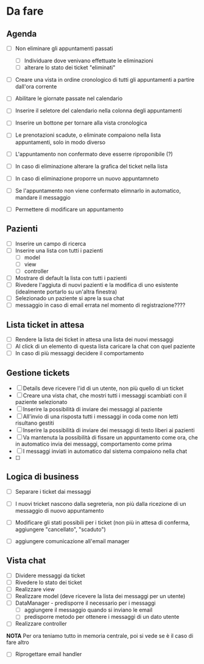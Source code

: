 # Da fare 

## Agenda

- [ ] Non eliminare gli appuntamenti passati
  - [ ] Individuare dove venivano effettuate le eliminazioni
  - [ ] alterare lo stato dei ticket "eliminati"
- [ ] Creare una vista in ordine cronologico di tutti gli appuntamenti a partire dall'ora corrente
- [ ] Abilitare le giornate passate nel calendario
- [ ] Inserire il seletore del calendario nella colonna degli appuntamenti
- [ ] Inserire un bottone per tornare alla vista cronologica
- [ ] Le prenotazioni scadute, o eliminate compaiono nella lista appuntamenti, solo in modo diverso
- [ ] L'appuntamento non confermato deve esserre riproponibile (?)
- [ ] In caso di eliminazione alterare la grafica del ticket nella lista
- [ ] In caso di eliminazione proporre un nuovo appuntamneto
- [ ] Se l'appuntamento non viene confermato elimnarlo in automatico, mandare il messaggio
- [ ] Permettere di modificare un appuntamento


## Pazienti

- [ ] Inserire un campo di ricerca
- [ ] Inserire una lista con tutti i pazienti
  - [ ] model
  - [ ] view
  - [ ] controller 
- [ ] Mostrare di default la lista con tutti i pazienti
- [ ] Rivedere l'aggiuta di nuovi pazienti e la modifica di uno esistente (idealmente portarlo su un'altra finestra)
- [ ] Selezionado un paziente si apre la sua chat
- [ ] messaggio in caso di email errata nel momento di registrazione????

## Lista ticket in attesa

- [ ] Rendere la lista dei ticket in attesa una lista dei nuovi messaggi
- [ ] Al click di un elemento di questa lista caricare la chat con quel paziente
- [ ] In caso di più messaggi decidere il comportamento

## Gestione tickets

- [ ] Details deve ricevere l'id di un utente, non più quello di un ticket
- [ ] Creare una vista chat, che mostri tutti i messaggi scambiati con il paziente selezionato
- [ ] Inserire la possibilità di inviare dei messaggi al paziente
- [ ] All'invio di una risposta tutti i messaggi in coda come non letti risultano gestiti
- [ ] Inserire la possibilità di inviare dei messaggi di testo liberi ai pazienti
- [ ] Va mantenuta la possibilità di fissare un appuntamento come ora, che in automatico invia dei messaggi, comportamento come prima
- [ ] I messaggi inviati in automatico dal sistema compaiono nella chat
- [ ] 

## Logica di business

- [ ] Separare i ticket dai messaggi
- [ ] I nuovi tricket nascono dalla segreteria, non più dalla ricezione di un messaggio di nuovo appuntamento
- [ ] Modificare gli stati possibili per i ticket (non più in attesa di conferma, aggiungere "cancellato", "scaduto")
- [ ] aggiungere comunicazione all'email manager


## Vista chat

- [ ] Dividere messaggi da ticket
- [ ] Rivedere lo stato dei ticket
- [ ] Realizzare view
- [ ] Realizzare model (deve ricevere la lista dei messaggi per un utente)
- [ ] DataManager - predisporre il necessario per i messaggi
  - [ ] aggiungere il messaggio quando si inviano le email
  - [ ] predisporre metodo per ottenere i messaggi di un dato utente 
- [ ] Realizzare controller

**NOTA** Per ora teniamo tutto in memoria centrale, poi si vede se è il caso di fare altro

- [ ] Riprogettare email handler    